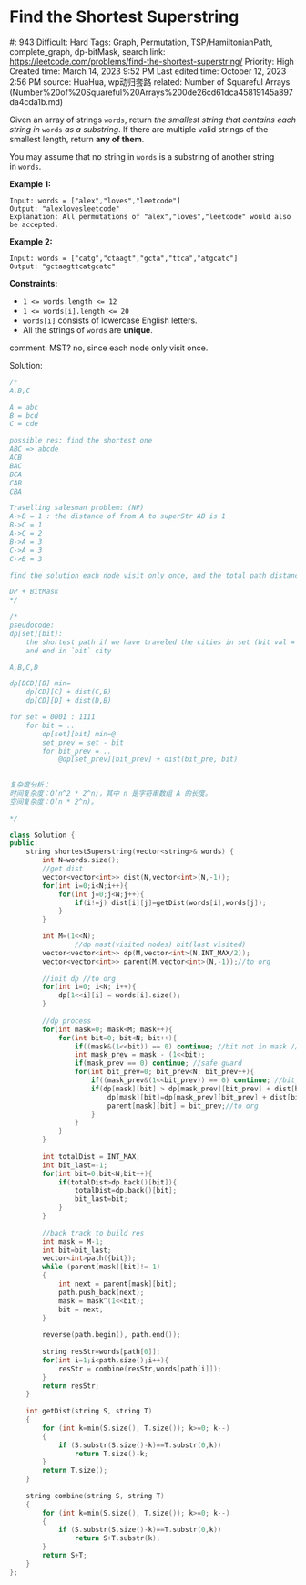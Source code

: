 # Find the Shortest Superstring

#: 943
Difficult: Hard
Tags: Graph, Permutation, TSP/HamiltonianPath, complete_graph, dp-bitMask, search
link: https://leetcode.com/problems/find-the-shortest-superstring/
Priority: High
Created time: March 14, 2023 9:52 PM
Last edited time: October 12, 2023 2:56 PM
source: HuaHua, wp动归套路
related: Number of Squareful Arrays (Number%20of%20Squareful%20Arrays%200de26cd61dca45819145a897da4cda1b.md)

Given an array of strings `words`, return *the smallest string that contains each string in* `words` *as a substring*. If there are multiple valid strings of the smallest length, return **any of them**.

You may assume that no string in `words` is a substring of another string in `words`.

**Example 1:**

```
Input: words = ["alex","loves","leetcode"]
Output: "alexlovesleetcode"
Explanation: All permutations of "alex","loves","leetcode" would also be accepted.

```

**Example 2:**

```
Input: words = ["catg","ctaagt","gcta","ttca","atgcatc"]
Output: "gctaagttcatgcatc"

```

**Constraints:**

- `1 <= words.length <= 12`
- `1 <= words[i].length <= 20`
- `words[i]` consists of lowercase English letters.
- All the strings of `words` are **unique**.

comment: MST? no, since each node only visit once.

Solution:

```cpp
/*
A,B,C

A = abc
B = bcd
C = cde

possible res: find the shortest one
ABC => abcde
ACB
BAC
BCA
CAB
CBA

Travelling salesman problem: (NP)
A->B = 1 : the distance of from A to superStr AB is 1
B->C = 1
A->C = 2
B->A = 3
C->A = 3
C->B = 3

find the solution each node visit only once, and the total path distance is the shortest

DP + BitMask
*/

/*
pseudocode:
dp[set][bit]: 
    the shortest path if we have traveled the cities in set (bit val = 1)
    and end in `bit` city

A,B,C,D

dp[BCD][B] min= 
    dp[CD][C] + dist(C,B)
    dp[CD][D] + dist(D,B)

for set = 0001 : 1111 
    for bit = ..
        dp[set][bit] min=@ 
        set_prev = set - bit
        for bit_prev = ..
            @dp[set_prev][bit_prev] + dist(bit_pre, bit)
            
            
复杂度分析：
时间复杂度：O(n^2 * 2^n)，其中 n 是字符串数组 A 的长度。
空间复杂度：O(n * 2^n)。

*/

class Solution {
public:
    string shortestSuperstring(vector<string>& words) {
        int N=words.size();        
        //get dist
        vector<vector<int>> dist(N,vector<int>(N,-1));
        for(int i=0;i<N;i++){
            for(int j=0;j<N;j++){
                if(i!=j) dist[i][j]=getDist(words[i],words[j]);
            }
        }

        int M=(1<<N);
				//dp mast(visited nodes) bit(last visited)
        vector<vector<int>> dp(M,vector<int>(N,INT_MAX/2));
        vector<vector<int>> parent(M,vector<int>(N,-1));//to org
        
        //init dp //to org
        for(int i=0; i<N; i++){
            dp[1<<i][i] = words[i].size();
        }
        
        //dp process
        for(int mask=0; mask<M; mask++){
            for(int bit=0; bit<N; bit++){
                if((mask&(1<<bit)) == 0) continue; //bit not in mask //to org
                int mask_prev = mask - (1<<bit);
                if(mask_prev == 0) continue; //safe guard
                for(int bit_prev=0; bit_prev<N; bit_prev++){
                    if((mask_prev&(1<<bit_prev)) == 0) continue; //bit_prev not in mask_prev
                    if(dp[mask][bit] > dp[mask_prev][bit_prev] + dist[bit_prev][bit]){
                        dp[mask][bit]=dp[mask_prev][bit_prev] + dist[bit_prev][bit];
                        parent[mask][bit] = bit_prev;//to org
                    }
                }
            }
        }
        
        int totalDist = INT_MAX;
        int bit_last=-1;
        for(int bit=0;bit<N;bit++){
            if(totalDist>dp.back()[bit]){
                totalDist=dp.back()[bit];
                bit_last=bit;
            }
        }
        
        //back track to build res
        int mask = M-1;
        int bit=bit_last;
        vector<int>path({bit});
        while (parent[mask][bit]!=-1)
        {
            int next = parent[mask][bit];
            path.push_back(next);
            mask = mask^(1<<bit);
            bit = next;
        }
        
        reverse(path.begin(), path.end());
        
        string resStr=words[path[0]];
        for(int i=1;i<path.size();i++){
            resStr = combine(resStr,words[path[i]]);
        }
        return resStr;
    }
    
    int getDist(string S, string T)
    {
        for (int k=min(S.size(), T.size()); k>=0; k--)
        {
            if (S.substr(S.size()-k)==T.substr(0,k))
                return T.size()-k;
        }
        return T.size();
    }
    
    string combine(string S, string T)
    {
        for (int k=min(S.size(), T.size()); k>=0; k--)
        {
            if (S.substr(S.size()-k)==T.substr(0,k))
                return S+T.substr(k);
        }
        return S+T;
    }
};
```